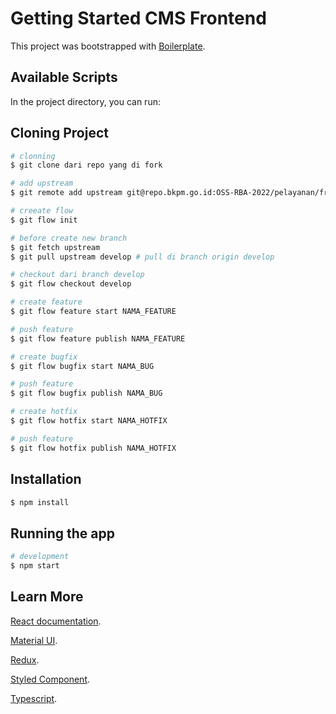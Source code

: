 # Getting Started CMS Frontend

This project was bootstrapped with [Boilerplate](http://repo.bkpm.go.id/OSS-RBA-2022/pelayanan/frontend-service/boilerplate-react-csr).

## Available Scripts

In the project directory, you can run:

## Cloning Project

```bash
# clonning
$ git clone dari repo yang di fork

# add upstream
$ git remote add upstream git@repo.bkpm.go.id:OSS-RBA-2022/pelayanan/frontend-service/cms-frontend.git

# creeate flow
$ git flow init

# before create new branch
$ git fetch upstream
$ git pull upstream develop # pull di branch origin develop

# checkout dari branch develop
$ git flow checkout develop

# create feature
$ git flow feature start NAMA_FEATURE

# push feature
$ git flow feature publish NAMA_FEATURE

# create bugfix
$ git flow bugfix start NAMA_BUG

# push feature
$ git flow bugfix publish NAMA_BUG

# create hotfix
$ git flow hotfix start NAMA_HOTFIX

# push feature
$ git flow hotfix publish NAMA_HOTFIX
```

## Installation

```bash
$ npm install
```

## Running the app

```bash
# development
$ npm start
```

## Learn More

[React documentation](https://reactjs.org/).

[Material UI](https://mui.com/).

[Redux](https://redux.js.org/).

[Styled Component](https://styled-components.com/).

[Typescript](https://www.typescriptlang.org/).

